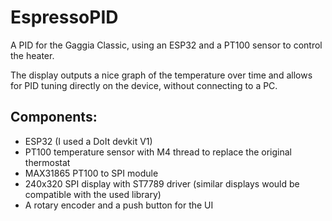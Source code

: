 # EspressoPID
A PID for the Gaggia Classic, using an ESP32 and a PT100 sensor to control the heater. 

The display outputs a nice graph of the temperature over time and allows for PID tuning directly on the device, without connecting to a PC.

## Components: 

- ESP32 (I used a DoIt devkit V1)
- PT100 temperature sensor with M4 thread to replace the original thermostat
- MAX31865 PT100 to SPI module
- 240x320 SPI display with ST7789 driver (similar displays would be compatible with the used library)
- A rotary encoder and a push button for the UI
